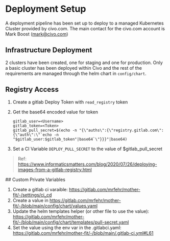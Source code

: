 # Deployment Setup



A deployment pipeline has been set up to deploy to a managed Kubernetes Cluster provided by civo.com. The main contact for the civo.com account is Mark Boost (mark@civo.com)

## Infrastructure Deployment

2 clusters have been created, one for staging and one for production. Only a basic cluster has been deployed within Civo and the rest of the requirements are managed through the helm chart in `config/chart`. 



## Registry Access

1. Create a gitlab Deploy Token with `read_registry` token

2. Get the base64 encoded value for token

   ```
   gitlab_user=<Username>
   gitlab_token=<Token>
   gitlab_pull_secret=$(echo -n "{\"auths\":{\"registry.gitlab.com\":{\"auth\":\"`echo -n "$gitlab_user:$gitlab_token"|base64`\"}}}"|base64)
   ```

   

3. Set a CI Variable `DEPLOY_PULL_SECRET` to the value of $gitlab_pull_secret

> Ref: https://www.informaticsmatters.com/blog/2020/07/26/deploying-images-from-a-gitlab-registry.html

## Custom Private Variables 

1. Create a gitlab ci varaible: https://gitlab.com/mrfehr/mother-fit/-/settings/ci_cd
2. Create a value in https://gitlab.com/mrfehr/mother-fit/-/blob/main/config/chart/values.yaml
3. Update the helm templates helper (or other file to use the value): https://gitlab.com/mrfehr/mother-fit/-/blob/main/config/chart/templates/pull-secret.yaml
4. Set the value using the env var in the .gitlabci.yaml: https://gitlab.com/mrfehr/mother-fit/-/blob/main/.gitlab-ci.yml#L61




​	
